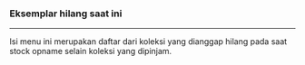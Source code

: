 ### Eksemplar hilang saat ini
<hr>
Isi menu ini merupakan daftar dari koleksi yang dianggap hilang pada saat stock opname selain koleksi yang dipinjam.
